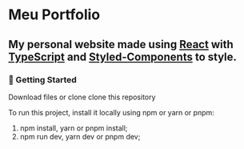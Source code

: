 # Meu Portfolio
<h2>My personal website made using <a href="https://react.dev/" target="blank">React</a> with <a href="https://www.typescriptlang.org/" target="blank">TypeScript</a> and <a href="https://styled-components.com/" target="blank">Styled-Components</a> to style.</h2>

<h3>🚀 Getting Started</h3>

Download files or clone clone this repository

To run this project, install it locally using npm or yarn or pnpm:

1. npm install, yarn or pnpm install;
2. npm run dev, yarn dev or pnpm dev;
